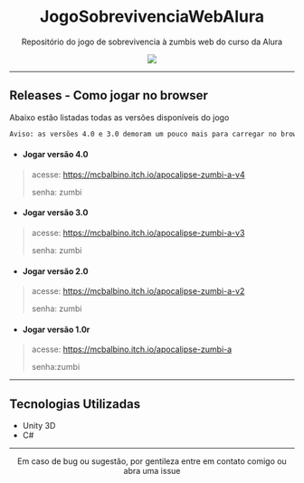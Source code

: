<h1 align="center">JogoSobrevivenciaWebAlura</h1>
<p align="center">Repositório do jogo de sobrevivencia à zumbis web do curso da Alura</p>

<p align="center">
<img src="https://img.shields.io/badge/STATUS-FINALIZADO-blue?style=for-the-badge"/>
</p>

---
## Releases - Como jogar no browser
Abaixo estão listadas todas as versões disponíveis do jogo
```diff
Aviso: as versões 4.0 e 3.0 demoram um pouco mais para carregar no browser porém continuam funcionais
```

- <h4>Jogar versão 4.0</h4>
>acesse: https://mcbalbino.itch.io/apocalipse-zumbi-a-v4
><p>senha: zumbi</p>

- <h4>Jogar versão 3.0</h4>
>acesse: https://mcbalbino.itch.io/apocalipse-zumbi-a-v3
><p>senha: zumbi</p>

- <h4>Jogar versão 2.0</h4>
>acesse: https://mcbalbino.itch.io/apocalipse-zumbi-a-v2
><p>senha: zumbi</p>

- <h4>Jogar versão 1.0r</h4>
>acesse: https://mcbalbino.itch.io/apocalipse-zumbi-a
><p>senha:zumbi</p>

---
## Tecnologias Utilizadas
- Unity 3D
- C#
---
<p align="center">Em caso de bug ou sugestão, por gentileza entre em contato comigo ou abra uma issue</p>
